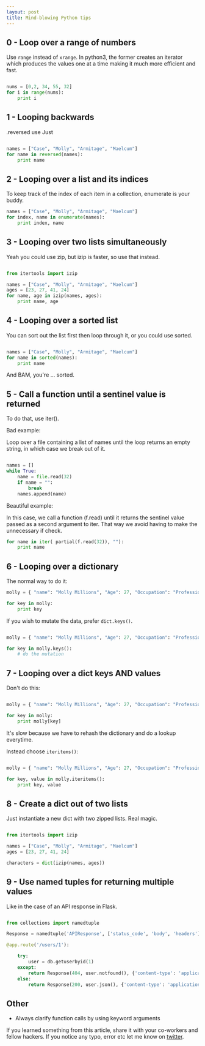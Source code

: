 ```yaml
---
layout: post
title: Mind-blowing Python tips
---
```


## 0 - Loop over a range of numbers
Use `range` instead of `xrange`.
In python3, the former  creates an iterator which produces the values one at
a time making it much more efficient and fast.

```python

nums = [0,2, 34, 55, 32]
for i in range(nums):
    print i

```

## 1 - Looping backwards
.reversed use Just

```python

names = ["Case", "Molly", "Armitage", "Maelcum"]
for name in reversed(names):
    print name

```

## 2 - Looping over a list and its indices

To keep track of the index of each item in a collection, enumerate is your buddy.

```python
names = ["Case", "Molly", "Armitage", "Maelcum"]
for index, name in enumerate(names):
    print index, name

```

## 3 - Looping over two lists simultaneously
Yeah you could use zip, but izip is faster, so use that instead.

```python

from itertools import izip

names = ["Case", "Molly", "Armitage", "Maelcum"]
ages = [23, 27, 41, 24]
for name, age in izip(names, ages):
    print name, age

```

## 4 - Looping over a sorted list

You can sort out the list first then loop through it, or you could use
sorted.

```python

names = ["Case", "Molly", "Armitage", "Maelcum"]
for name in sorted(names):
    print name

```
And BAM, you're ... sorted.

## 5 - Call a function until a sentinel value is returned

To do that, use iter().

Bad example:

Loop over a file containing a list of names
until the loop returns an empty string,
in which case we break out of it.

```python

names = []
while True:
    name = file.read(32)
    if name = "":
        break
    names.append(name)
```

Beautiful example:

In this case, we call a function (f.read) until it returns the sentinel value
passed as a second argument to iter.
That way we avoid having to make the unnecessary if check.

```python
for name in iter( partial(f.read(32)), ""):
    print name
```

## 6 - Looping over a dictionary

The normal way to do it:

```python
molly = { "name": "Molly Millions", "Age": 27, "Occupation": "Professional Killer"}

for key in molly:
    print key
```
If you wish to mutate the data, prefer `dict.keys()`.

```python

molly = { "name": "Molly Millions", "Age": 27, "Occupation": "Professional Killer"}

for key in molly.keys():
    # do the mutation

```

## 7 - Looping over a dict keys AND values

Don't do this:


```python

molly = { "name": "Molly Millions", "Age": 27, "Occupation": "Professional Killer"}

for key in molly:
    print molly[key]

```

It's slow because we have to rehash the dictionary and do a lookup everytime.

Instead choose `iteritems()`:

```python

molly = { "name": "Molly Millions", "Age": 27, "Occupation": "Professional Killer"}

for key, value in molly.iteritems():
    print key, value

```

## 8 - Create a dict out of two lists

Just instantiate a new dict with two zipped lists. Real magic.

```python

from itertools import izip

names = ["Case", "Molly", "Armitage", "Maelcum"]
ages = [23, 27, 41, 24]

characters = dict(izip(names, ages))

```

## 9 - Use named tuples for returning multiple values

Like in the case of an API response in Flask.

```python

from collections import namedtuple

Response = namedtuple('APIResponse', ['status_code', 'body', 'headers'])

@app.route('/users/1'):

    try:
        user = db.getuserbyid(1)
    except:
        return Response(404, user.notfound(), {'content-type': 'application/json'}
    else:
        return Response(200, user.json(), {'content-type': 'application/json'}

```

## Other

* Always clarify function calls by using keyword arguments

If you learned something from this article, share it with your co-workers and
fellow hackers. If you notice any typo, error etc let me know on
[twitter](https://twitter.com/aaqaishtyaq).
